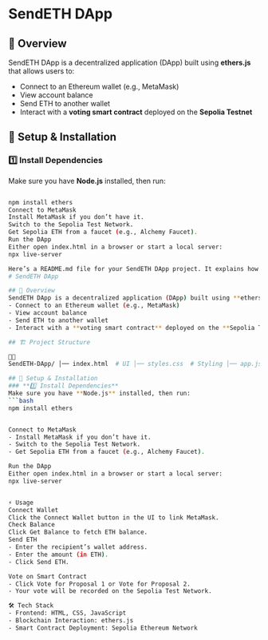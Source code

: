 # SendETH DApp

## 🚀 Overview
SendETH DApp is a decentralized application (DApp) built using **ethers.js** that allows users to:
- Connect to an Ethereum wallet (e.g., MetaMask)
- View account balance
- Send ETH to another wallet
- Interact with a **voting smart contract** deployed on the **Sepolia Testnet**



## 🔧 Setup & Installation
### **1️⃣ Install Dependencies**
Make sure you have **Node.js** installed, then run:
```bash

npm install ethers
Connect to MetaMask
Install MetaMask if you don’t have it.
Switch to the Sepolia Test Network.
Get Sepolia ETH from a faucet (e.g., Alchemy Faucet).
Run the DApp
Either open index.html in a browser or start a local server:
npx live-server

Here’s a README.md file for your SendETH DApp project. It explains how to set up, use, and understand its architecture.
# SendETH DApp

## 🚀 Overview
SendETH DApp is a decentralized application (DApp) built using **ethers.js** that allows users to:
- Connect to an Ethereum wallet (e.g., MetaMask)
- View account balance
- Send ETH to another wallet
- Interact with a **voting smart contract** deployed on the **Sepolia Testnet**

## 🏗 Project Structure


SendETH-DApp/ │── index.html  # UI │── styles.css  # Styling │── app.js  # Wallet & transaction logic │── voting.js  # Voting contract interaction │── README.md  # Documentation │── package.json  # Dependencies

## 🔧 Setup & Installation
### **1️⃣ Install Dependencies**
Make sure you have **Node.js** installed, then run:
```bash
npm install ethers


Connect to MetaMask
- Install MetaMask if you don’t have it.
- Switch to the Sepolia Test Network.
- Get Sepolia ETH from a faucet (e.g., Alchemy Faucet).

Run the DApp
Either open index.html in a browser or start a local server:
npx live-server


⚡ Usage
Connect Wallet
Click the Connect Wallet button in the UI to link MetaMask.
Check Balance
Click Get Balance to fetch ETH balance.
Send ETH
- Enter the recipient’s wallet address.
- Enter the amount (in ETH).
- Click Send ETH.

Vote on Smart Contract
- Click Vote for Proposal 1 or Vote for Proposal 2.
- Your vote will be recorded on the Sepolia Test Network.

🛠 Tech Stack
- Frontend: HTML, CSS, JavaScript
- Blockchain Interaction: ethers.js
- Smart Contract Deployment: Sepolia Ethereum Network


